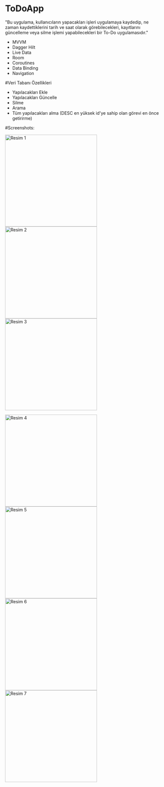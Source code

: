 # ToDoApp
"Bu uygulama, kullanıcıların yapacakları işleri uygulamaya kaydedip, ne zaman kaydettiklerini tarih ve saat olarak görebilecekleri, kayıtlarını güncelleme veya silme işlemi yapabilecekleri bir To-Do uygulamasıdır."
- MVVM
- Dagger Hilt
- Live Data
- Room
- Coroutines
- Data Binding
- Navigation

#Veri Tabanı Özellikleri
- Yapılacakları Ekle
- Yapılacakları Güncelle
- Silme
- Arama
- Tüm yapılacakları alma (DESC en yüksek id'ye sahip olan görevi en önce getirirme)


#Screenshots:

<img src="https://github.com/smtersoyoglu/ToDoApp/assets/77547002/690da0ae-980f-424b-a9cc-183406203a27" width="300" alt="Resim 1"> <img src="https://github.com/smtersoyoglu/ToDoApp/assets/77547002/01d87da0-4c83-4a30-aa20-2b70d7d35861" width="300" alt="Resim 2"> <img src="https://github.com/smtersoyoglu/ToDoApp/assets/77547002/00c4b8e8-70c3-4904-aa68-bf1afc388cf9" width="300" alt="Resim 3">

<img src="https://github.com/smtersoyoglu/ToDoApp/assets/77547002/e3fff624-0c93-4988-8bea-0a67ac538f54" width="300" alt="Resim 4"> <img src="https://github.com/smtersoyoglu/ToDoApp/assets/77547002/bfeece89-aea8-4383-8f53-914da1e94603" width="300" alt="Resim 5"> <img src="https://github.com/smtersoyoglu/ToDoApp/assets/77547002/662aebc9-4088-4195-adb8-9a4470045694" width="300" alt="Resim 6"> <img src="https://github.com/smtersoyoglu/ToDoApp/assets/77547002/e6f2b0d7-a546-456a-b293-a25dd21fbf41" width="300" alt="Resim 7">

